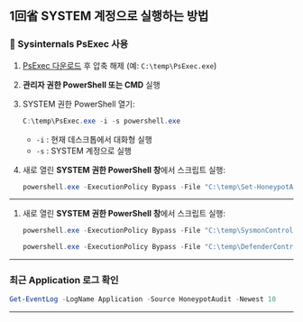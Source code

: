 ## **1回省 SYSTEM 계정으로 실행하는 방법**

### 🔹 Sysinternals PsExec 사용

1. [PsExec 다운로드](https://learn.microsoft.com/sysinternals/downloads/psexec) 후 압축 해제
   (예: `C:\temp\PsExec.exe`)

2. **관리자 권한 PowerShell 또는 CMD** 실행

3. SYSTEM 권한 PowerShell 열기:

   ```powershell
   C:\temp\PsExec.exe -i -s powershell.exe
   ```

   * `-i` : 현재 데스크톱에서 대화형 실행
   * `-s` : SYSTEM 계정으로 실행

4. 새로 열린 **SYSTEM 권한 PowerShell 창**에서 스크립트 실행:

   ```powershell
   powershell.exe -ExecutionPolicy Bypass -File "C:\temp\Set-HoneypotAudit.ps1" -TargetUser harry
   ```

---

1. 새로 열린 **SYSTEM 권한 PowerShell 창**에서 스크립트 실행:

   ```powershell
   powershell.exe -ExecutionPolicy Bypass -File "C:\temp\SysmonControl.ps1" -Mode check -Detail
   ```

   ```powershell
   powershell.exe -ExecutionPolicy Bypass -File "C:\temp\DefenderControl.ps1" -Mode check -Detail
   ```


---

### 최근 Application 로그 확인

   ```powershell
   Get-EventLog -LogName Application -Source HoneypotAudit -Newest 10
   ```

---
